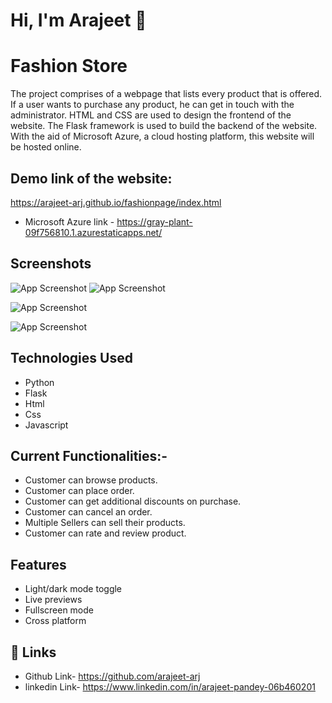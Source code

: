 
# Hi, I'm Arajeet 👋


# Fashion Store

The project comprises of a webpage that lists every product that is offered. If a user wants to purchase any product, he can get in touch with the administrator. HTML and CSS are used to design the frontend of the website. The Flask framework is used to build the backend of the website. With the aid of Microsoft Azure, a cloud hosting platform, this website will be hosted online.


## Demo link of the website:

https://arajeet-arj.github.io/fashionpage/index.html

- Microsoft Azure link - https://gray-plant-09f756810.1.azurestaticapps.net/


## Screenshots

![App Screenshot](https://user-images.githubusercontent.com/103362957/183983707-75798e17-07d8-4048-a33f-7de52a38418a.jpeg)
![App Screenshot](https://user-images.githubusercontent.com/103362957/183983162-ac6a75b5-eecf-4f75-9770-26accddc2775.jpeg)

![App Screenshot](https://user-images.githubusercontent.com/103362957/183983404-a4d8b15c-915a-4d1e-9bd7-55046de51550.jpeg)


![App Screenshot](https://user-images.githubusercontent.com/103362957/183983881-5372910b-082f-4c2a-b6a2-87113c942dd4.jpeg)
## Technologies Used

 - Python
  - Flask
   - Html
  - Css
   - Javascript

## Current Functionalities:-
- Customer can browse products.
- Customer can place order.
- Customer can get additional discounts on purchase.
- Customer can cancel an order.
- Multiple Sellers can sell their products.
- Customer can rate and review product.


## Features

- Light/dark mode toggle
- Live previews
- Fullscreen mode
- Cross platform


## 🔗 Links
- Github Link- https://github.com/arajeet-arj
- linkedin Link- https://www.linkedin.com/in/arajeet-pandey-06b460201

